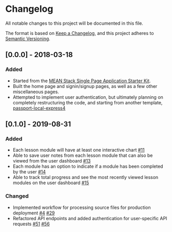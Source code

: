 # Changelog

All notable changes to this project will be documented in this file.

The format is based on [Keep a Changelog](https://keepachangelog.com/en/1.0.0/),
and this project adheres to [Semantic Versioning](https://semver.org/spec/v2.0.0.html).

## [0.0.0] - 2018-03-18
### Added
- Started from the [MEAN Stack Single Page Application Starter Kit](https://github.com/scotch-io/starter-node-angular).
- Built the home page and signin/signup pages, as well as a few other miscellaneous pages.
- Attempted to implement user authentication, but ultimately planning on completely restructuring the code, and starting from another template, [passport-local-express4](https://github.com/mjhea0/passport-local-express4)

## [0.1.0] - 2019-08-31
### Added
- Each lesson module will have at least one interactive chart [#11](https://github.com/LeNPaul/physics-in-motion/issues/11)
- Able to save user notes from each lesson module that can also be viewed from the user dashboard [#13](https://github.com/LeNPaul/physics-in-motion/issues/13)
- Each module has an option to indicate if a module has been completed by the user [#14](https://github.com/LeNPaul/physics-in-motion/issues/14)
- Able to track total progress and see the most recently viewed lesson modules on the user dashboard [#15](https://github.com/LeNPaul/physics-in-motion/issues/15)
### Changed
- Implemented workflow for processing source files for production deployment [#4](https://github.com/LeNPaul/physics-in-motion/issues/4) [#29](https://github.com/LeNPaul/physics-in-motion/issues/29)
- Refactored API endpoints and added authentication for user-specific API requests [#51](https://github.com/LeNPaul/physics-in-motion/issues/51) [#56](https://github.com/LeNPaul/physics-in-motion/issues/56)
